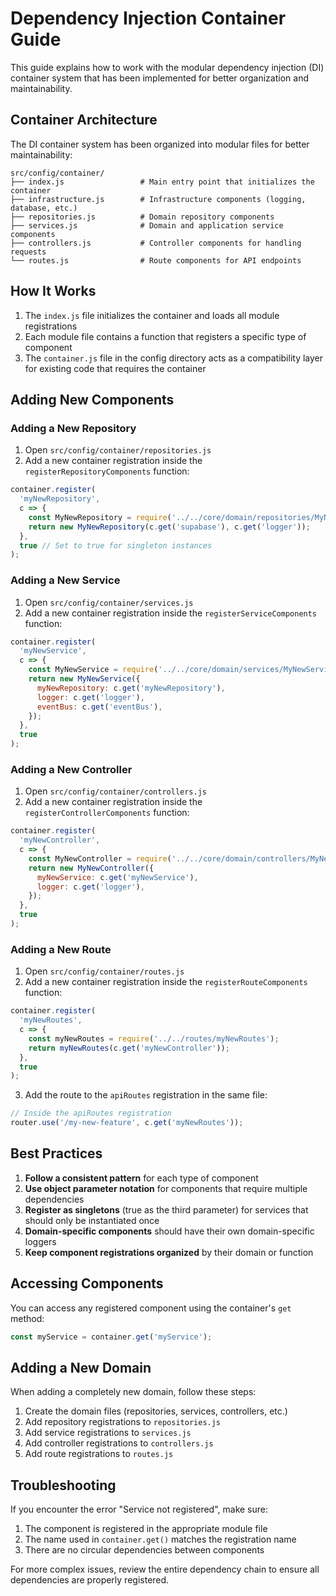 # Dependency Injection Container Guide

This guide explains how to work with the modular dependency injection (DI) container system that has been implemented for better organization and maintainability.

## Container Architecture

The DI container system has been organized into modular files for better maintainability:

```
src/config/container/
├── index.js                 # Main entry point that initializes the container
├── infrastructure.js        # Infrastructure components (logging, database, etc.)
├── repositories.js          # Domain repository components
├── services.js              # Domain and application service components
├── controllers.js           # Controller components for handling requests
└── routes.js                # Route components for API endpoints
```

## How It Works

1. The `index.js` file initializes the container and loads all module registrations
2. Each module file contains a function that registers a specific type of component
3. The `container.js` file in the config directory acts as a compatibility layer for existing code that requires the container

## Adding New Components

### Adding a New Repository

1. Open `src/config/container/repositories.js`
2. Add a new container registration inside the `registerRepositoryComponents` function:

```javascript
container.register(
  'myNewRepository',
  c => {
    const MyNewRepository = require('../../core/domain/repositories/MyNewRepository');
    return new MyNewRepository(c.get('supabase'), c.get('logger'));
  },
  true // Set to true for singleton instances
);
```

### Adding a New Service

1. Open `src/config/container/services.js`
2. Add a new container registration inside the `registerServiceComponents` function:

```javascript
container.register(
  'myNewService',
  c => {
    const MyNewService = require('../../core/domain/services/MyNewService');
    return new MyNewService({
      myNewRepository: c.get('myNewRepository'),
      logger: c.get('logger'),
      eventBus: c.get('eventBus'),
    });
  },
  true
);
```

### Adding a New Controller

1. Open `src/config/container/controllers.js`
2. Add a new container registration inside the `registerControllerComponents` function:

```javascript
container.register(
  'myNewController',
  c => {
    const MyNewController = require('../../core/domain/controllers/MyNewController');
    return new MyNewController({
      myNewService: c.get('myNewService'),
      logger: c.get('logger'),
    });
  },
  true
);
```

### Adding a New Route

1. Open `src/config/container/routes.js`
2. Add a new container registration inside the `registerRouteComponents` function:

```javascript
container.register(
  'myNewRoutes',
  c => {
    const myNewRoutes = require('../../routes/myNewRoutes');
    return myNewRoutes(c.get('myNewController'));
  },
  true
);
```

3. Add the route to the `apiRoutes` registration in the same file:

```javascript
// Inside the apiRoutes registration
router.use('/my-new-feature', c.get('myNewRoutes'));
```

## Best Practices

1. **Follow a consistent pattern** for each type of component
2. **Use object parameter notation** for components that require multiple dependencies
3. **Register as singletons** (true as the third parameter) for services that should only be instantiated once
4. **Domain-specific components** should have their own domain-specific loggers
5. **Keep component registrations organized** by their domain or function

## Accessing Components

You can access any registered component using the container's `get` method:

```javascript
const myService = container.get('myService');
```

## Adding a New Domain

When adding a completely new domain, follow these steps:

1. Create the domain files (repositories, services, controllers, etc.)
2. Add repository registrations to `repositories.js`
3. Add service registrations to `services.js`
4. Add controller registrations to `controllers.js`
5. Add route registrations to `routes.js`

## Troubleshooting

If you encounter the error "Service not registered", make sure:

1. The component is registered in the appropriate module file
2. The name used in `container.get()` matches the registration name
3. There are no circular dependencies between components

For more complex issues, review the entire dependency chain to ensure all dependencies are properly registered. 